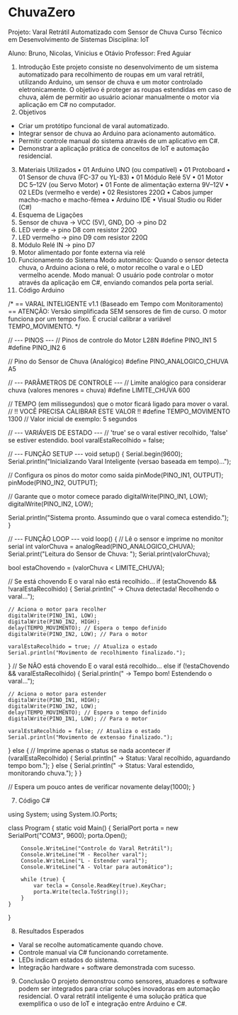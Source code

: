 # ChuvaZero
Projeto: Varal Retrátil Automatizado com Sensor de Chuva
Curso Técnico em Desenvolvimento de Sistemas
Disciplina: IoT

Aluno: Bruno, Nicolas, Vinicius e Otávio
Professor: Fred Aguiar
1. Introdução
Este projeto consiste no desenvolvimento de um sistema automatizado para recolhimento de roupas em um varal retrátil, utilizando Arduino, um sensor de chuva e um motor controlado eletronicamente. O objetivo é proteger as roupas estendidas em caso de chuva, além de permitir ao usuário acionar manualmente o motor via aplicação em C# no computador.
2. Objetivos
- Criar um protótipo funcional de varal automatizado.
- Integrar sensor de chuva ao Arduino para acionamento automático.
- Permitir controle manual do sistema através de um aplicativo em C#.
- Demonstrar a aplicação prática de conceitos de IoT e automação residencial.
3. Materiais Utilizados
• 01 Arduino UNO (ou compatível)
• 01 Protoboard
• 01 Sensor de chuva (FC-37 ou YL-83)
• 01 Módulo Relé 5V
• 01 Motor DC 5–12V (ou Servo Motor)
• 01 Fonte de alimentação externa 9V–12V
• 02 LEDs (vermelho e verde)
• 02 Resistores 220Ω
• Cabos jumper macho-macho e macho-fêmea
• Arduino IDE
• Visual Studio ou Rider (C#)
4. Esquema de Ligações
1. Sensor de chuva → VCC (5V), GND, DO → pino D2
2. LED verde → pino D8 com resistor 220Ω
3. LED vermelho → pino D9 com resistor 220Ω
4. Módulo Relé IN → pino D7
5. Motor alimentado por fonte externa via relé
5. Funcionamento do Sistema
Modo automático: Quando o sensor detecta chuva, o Arduino aciona o relé, o motor recolhe o varal e o LED vermelho acende.
Modo manual: O usuário pode controlar o motor através da aplicação em C#, enviando comandos pela porta serial.
6. Código Arduino

/*
  ==   VARAL INTELIGENTE v1.1 (Baseado em Tempo com Monitoramento)  ==
  ATENÇÃO: Versão simplificada SEM sensores de fim de curso.
  O motor funciona por um tempo fixo. É crucial calibrar a variável TEMPO_MOVIMENTO.
*/

// --- PINOS ---
// Pinos de controle do Motor L28N
#define PINO_IN1 5
#define PINO_IN2 6

// Pino do Sensor de Chuva (Analógico)
#define PINO_ANALOGICO_CHUVA A5

// --- PARÂMETROS DE CONTROLE ---
// Limite analógico para considerar chuva (valores menores = chuva)
#define LIMITE_CHUVA 600

// TEMPO (em milissegundos) que o motor ficará ligado para mover o varal.
// !! VOCÊ PRECISA CALIBRAR ESTE VALOR !!
#define TEMPO_MOVIMENTO 1300 // Valor inicial de exemplo: 5 segundos

// --- VARIÁVEIS DE ESTADO ---
// 'true' se o varal estiver recolhido, 'false' se estiver estendido.
bool varalEstaRecolhido = false;

// --- FUNÇÃO SETUP ---
void setup() {
  Serial.begin(9600);
  Serial.println("Inicializando Varal Inteligente (versao baseada em tempo)...");

  // Configura os pinos do motor como saída
  pinMode(PINO_IN1, OUTPUT);
  pinMode(PINO_IN2, OUTPUT);

  // Garante que o motor comece parado
  digitalWrite(PINO_IN1, LOW);
  digitalWrite(PINO_IN2, LOW);

  Serial.println("Sistema pronto. Assumindo que o varal comeca estendido.");
}

// --- FUNÇÃO LOOP ---
void loop() {
  // Lê o sensor e imprime no monitor serial
  int valorChuva = analogRead(PINO_ANALOGICO_CHUVA);
  Serial.print("Leitura do Sensor de Chuva: ");
  Serial.print(valorChuva);
  
  bool estaChovendo = (valorChuva < LIMITE_CHUVA);

  // Se está chovendo E o varal não está recolhido...
  if (estaChovendo && !varalEstaRecolhido) {
    Serial.println(" -> Chuva detectada! Recolhendo o varal...");

    // Aciona o motor para recolher
    digitalWrite(PINO_IN1, LOW);
    digitalWrite(PINO_IN2, HIGH);
    delay(TEMPO_MOVIMENTO); // Espera o tempo definido
    digitalWrite(PINO_IN2, LOW); // Para o motor

    varalEstaRecolhido = true; // Atualiza o estado
    Serial.println("Movimento de recolhimento finalizado.");
  }
  // Se NÃO está chovendo E o varal está recolhido...
  else if (!estaChovendo && varalEstaRecolhido) {
    Serial.println(" -> Tempo bom! Estendendo o varal...");

    // Aciona o motor para estender
    digitalWrite(PINO_IN1, HIGH);
    digitalWrite(PINO_IN2, LOW);
    delay(TEMPO_MOVIMENTO); // Espera o tempo definido
    digitalWrite(PINO_IN1, LOW); // Para o motor

    varalEstaRecolhido = false; // Atualiza o estado
    Serial.println("Movimento de extensao finalizado.");
  } else {
      // Imprime apenas o status se nada acontecer
      if (varalEstaRecolhido) {
          Serial.println(" -> Status: Varal recolhido, aguardando tempo bom.");
      } else {
          Serial.println(" -> Status: Varal estendido, monitorando chuva.");
      }
  }

  // Espera um pouco antes de verificar novamente
  delay(1000);
}

7. Código C#

using System;
using System.IO.Ports;

class Program {
    static void Main() {
        SerialPort porta = new SerialPort("COM3", 9600);
        porta.Open();

        Console.WriteLine("Controle do Varal Retrátil");
        Console.WriteLine("M - Recolher varal");
        Console.WriteLine("L - Estender varal");
        Console.WriteLine("A - Voltar para automático");

        while (true) {
            var tecla = Console.ReadKey(true).KeyChar;
            porta.Write(tecla.ToString());
        }
    }
}

8. Resultados Esperados
- Varal se recolhe automaticamente quando chove.
- Controle manual via C# funcionando corretamente.
- LEDs indicam estados do sistema.
- Integração hardware + software demonstrada com sucesso.
9. Conclusão
O projeto demonstrou como sensores, atuadores e software podem ser integrados para criar soluções inovadoras em automação residencial. O varal retrátil inteligente é uma solução prática que exemplifica o uso de IoT e integração entre Arduino e C#.

